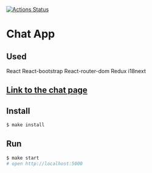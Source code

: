 [![Actions Status](https://github.com/Skenzi/frontend-project-lvl4/workflows/hexlet-check/badge.svg)](https://github.com/Foppp/frontend-project-lvl4/actions)

# Chat App

## Used

React
React-bootstrap
React-router-dom
Redux
i18next

## [Link to the chat page](https://shielded-spire-13127.herokuapp.com/)

## Install

```sh
$ make install
```

## Run

```sh
$ make start
# open http://localhost:5000
```